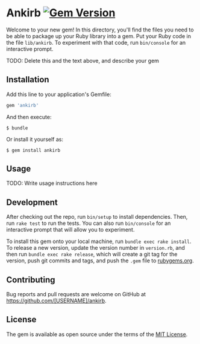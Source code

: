# Ankirb [![Gem Version](https://badge.fury.io/rb/ankirb.svg)](https://badge.fury.io/rb/ankirb)

Welcome to your new gem! In this directory, you'll find the files you need to be able to package up your Ruby library into a gem. Put your Ruby code in the file `lib/ankirb`. To experiment with that code, run `bin/console` for an interactive prompt.

TODO: Delete this and the text above, and describe your gem

## Installation

Add this line to your application's Gemfile:

```ruby
gem 'ankirb'
```

And then execute:

    $ bundle

Or install it yourself as:

    $ gem install ankirb

## Usage

TODO: Write usage instructions here

## Development

After checking out the repo, run `bin/setup` to install dependencies. Then, run `rake test` to run the tests. You can also run `bin/console` for an interactive prompt that will allow you to experiment.

To install this gem onto your local machine, run `bundle exec rake install`. To release a new version, update the version number in `version.rb`, and then run `bundle exec rake release`, which will create a git tag for the version, push git commits and tags, and push the `.gem` file to [rubygems.org](https://rubygems.org).

## Contributing

Bug reports and pull requests are welcome on GitHub at https://github.com/[USERNAME]/ankirb.


## License

The gem is available as open source under the terms of the [MIT License](http://opensource.org/licenses/MIT).

